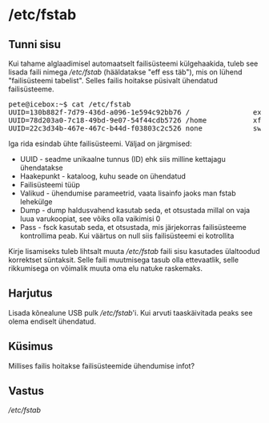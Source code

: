 ﻿# /etc/fstab

## Tunni sisu

Kui tahame alglaadimisel automaatselt failisüsteemi külgehaakida, tuleb see lisada faili nimega */etc/fstab* (hääldatakse "eff ess täb"), mis on lühend "failisüsteemi tabelist". Selles failis hoitakse püsivalt ühendatud failisüsteeme.

<pre>
pete@icebox:~$ cat /etc/fstab
UUID=130b882f-7d79-436d-a096-1e594c92bb76 /               ext4    relatime,errors=remount-ro 0       1
UUID=78d203a0-7c18-49bd-9e07-54f44cdb5726 /home           xfs     relatime        0       2
UUID=22c3d34b-467e-467c-b44d-f03803c2c526 none            swap    sw              0       0
</pre>

Iga rida esindab ühte failisüsteemi. Väljad on järgmised:

<ul>
<li>UUID - seadme unikaalne tunnus (ID) ehk siis milline kettajagu ühendatakse</li>
<li>Haakepunkt - kataloog, kuhu seade on ühendatud</li>
<li>Failisüsteemi tüüp</li>
<li>Valikud - ühendumise parameetrid, vaata lisainfo jaoks man fstab lehekülge</li>
<li>Dump - dump haldusvahend kasutab seda, et otsustada millal on vaja luua varukoopiat, see võiks olla vaikimisi 0</li>
<li>Pass - fsck kasutab seda, et otsustada, mis järjekorras failisüsteeme kontrollima peab. Kui väärtus on null siis failisüsteemi ei kotrollita</li>
</ul>

Kirje lisamiseks tuleb lihtsalt muuta */etc/fstab* faili sisu kasutades ülaltoodud korrektset süntaksit. Selle faili muutmisega tasub olla ettevaatlik, selle rikkumisega on võimalik muuta oma elu natuke raskemaks.

## Harjutus

Lisada kõnealune USB pulk */etc/fstab*'i. Kui arvuti taaskäivitada peaks see olema endiselt ühendatud.

## Küsimus

Millises failis hoitakse failisüsteemide ühendumise infot?

## Vastus

*/etc/fstab*
